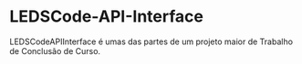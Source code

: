 LEDSCode-API-Interface
======================

LEDSCodeAPIInterface é umas das partes de um projeto maior de Trabalho de Conclusão de Curso.
